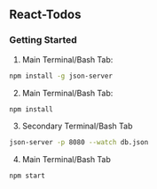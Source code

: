 ## React-Todos

### Getting Started

1) Main Terminal/Bash Tab:
```bash
npm install -g json-server
```
2) Main Terminal/Bash Tab:
```bash
npm install
```

3) Secondary Terminal/Bash Tab
```bash
json-server -p 8080 --watch db.json
```

4) Main Terminal/Bash Tab
```bash
npm start
```
